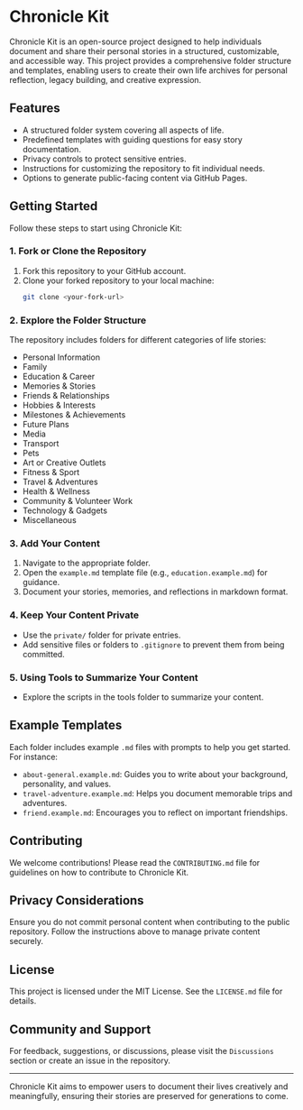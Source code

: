 # **Chronicle Kit**

Chronicle Kit is an open-source project designed to help individuals document and share their personal stories in a structured, customizable, and accessible way. This project provides a comprehensive folder structure and templates, enabling users to create their own life archives for personal reflection, legacy building, and creative expression.

## **Features**
- A structured folder system covering all aspects of life.
- Predefined templates with guiding questions for easy story documentation.
- Privacy controls to protect sensitive entries.
- Instructions for customizing the repository to fit individual needs.
- Options to generate public-facing content via GitHub Pages.

## **Getting Started**
Follow these steps to start using Chronicle Kit:

### **1. Fork or Clone the Repository**
1. Fork this repository to your GitHub account.
2. Clone your forked repository to your local machine:
   ```bash
   git clone <your-fork-url>
   ```

### **2. Explore the Folder Structure**
The repository includes folders for different categories of life stories:
- Personal Information
- Family
- Education & Career
- Memories & Stories
- Friends & Relationships
- Hobbies & Interests
- Milestones & Achievements
- Future Plans
- Media
- Transport
- Pets
- Art or Creative Outlets
- Fitness & Sport
- Travel & Adventures
- Health & Wellness
- Community & Volunteer Work
- Technology & Gadgets
- Miscellaneous

### **3. Add Your Content**
1. Navigate to the appropriate folder.
2. Open the `example.md` template file (e.g., `education.example.md`) for guidance.
3. Document your stories, memories, and reflections in markdown format.

### **4. Keep Your Content Private**
- Use the `private/` folder for private entries.
- Add sensitive files or folders to `.gitignore` to prevent them from being committed.

### **5. Using Tools to Summarize Your Content**
- Explore the scripts in the tools folder to summarize your content.

## **Example Templates**
Each folder includes example `.md` files with prompts to help you get started. For instance:
- `about-general.example.md`: Guides you to write about your background, personality, and values.
- `travel-adventure.example.md`: Helps you document memorable trips and adventures.
- `friend.example.md`: Encourages you to reflect on important friendships.

## **Contributing**
We welcome contributions! Please read the `CONTRIBUTING.md` file for guidelines on how to contribute to Chronicle Kit.

## **Privacy Considerations**
Ensure you do not commit personal content when contributing to the public repository. Follow the instructions above to manage private content securely.

## **License**
This project is licensed under the MIT License. See the `LICENSE.md` file for details.

## **Community and Support**
For feedback, suggestions, or discussions, please visit the `Discussions` section or create an issue in the repository.

---

Chronicle Kit aims to empower users to document their lives creatively and meaningfully, ensuring their stories are preserved for generations to come.
